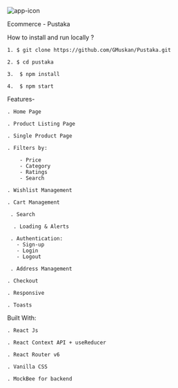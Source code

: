 ![app-icon](https://encrypted-tbn0.gstatic.com/images?q=tbn:ANd9GcTTmSEOM679CGNOz7m8xWpiv-AxCAiXu0Yi3w&usqp=CAU)

Ecommerce - Pustaka

 How to install and run locally ?

    1. $ git clone https://github.com/GMuskan/Pustaka.git

    2. $ cd pustaka

    3.  $ npm install

    4.  $ npm start

 Features-

    . Home Page

    . Product Listing Page

    . Single Product Page

    . Filters by:

        - Price
        - Category
        - Ratings
        - Search

    . Wishlist Management

    . Cart Management

     . Search

      . Loading & Alerts

     . Authentication:
       - Sign-up
       - Login
       - Logout

     . Address Management

    . Checkout

    . Responsive

    . Toasts
    
 Built With: 

    . React Js

    . React Context API + useReducer

    . React Router v6

    . Vanilla CSS

    . MockBee for backend
